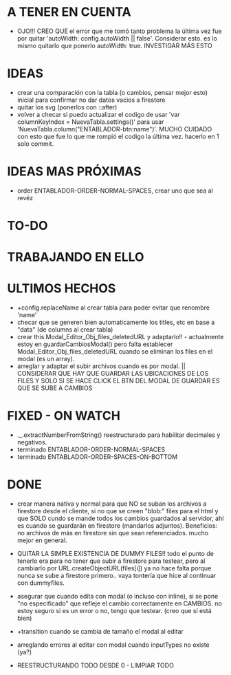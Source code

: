 # A TENER EN CUENTA

- OJO!!! CREO QUE el error que me tomó tanto problema la última vez fue por quitar 'autoWidth: config.autoWidth || false'. Considerar esto. es lo mismo quitarlo que ponerlo autoWidth: true. INVESTIGAR MÁS ESTO

# IDEAS

- crear una comparación con la tabla (o cambios, pensar mejor esto) inicial para confirmar no dar datos vacios a firestore
- quitar los svg (ponerlos con ::after)
- volver a checar si puedo actualizar el codigo de usar 'var columnKeyIndex = NuevaTabla.settings()' para usar 'NuevaTabla.column("ENTABLADOR-btn:name")'. MUCHO CUIDADO con esto que fue lo que me rompió el codigo la última vez. hacerlo en 1 solo commit.

# IDEAS MAS PRÓXIMAS

- order ENTABLADOR-ORDER-NORMAL-SPACES, crear uno que sea al revéz

# TO-DO

# TRABAJANDO EN ELLO

# ULTIMOS HECHOS

- +config.replaceName al crear tabla para poder evitar que renombre 'name'
- checar que se generen bien automaticamente los titles, etc en base a "data" (de columns al crear tabla)
- crear this.Modal_Editor_Obj_files_deletedURL y adaptarlo!! - actualmente estoy en guardarCambiosModal() pero falta establecer Modal_Editor_Obj_files_deletedURL cuando se eliminan los files en el modal (es un array).
- arreglar y adaptar el subir archivos cuando es por modal. || CONSIDERAR QUE HAY QUE GUARDAR LAS UBICACIONES DE LOS FILES Y SOLO SI SE HACE CLICK EL BTN DEL MODAL DE GUARDAR ES QUE SE SUBE A CAMBIOS

# FIXED - ON WATCH

- .\_.extractNumberFromString() reestructurado para habilitar decimales y negativos.
- terminado ENTABLADOR-ORDER-NORMAL-SPACES
- terminado ENTABLADOR-ORDER-SPACES-ON-BOTTOM

# DONE

- crear manera nativa y normal para que NO se suban los archivos a firestore desde el cliente, si no que se creen "blob:" files para el html y que SOLO cundo se mande todos los cambios guardados al servidor, ahí es cuando se guardarán en firestore (mandarlos adjuntos). Beneficios: no archivos de más en firestore sin que sean referenciados. mucho mejor en general.
- QUITAR LA SIMPLE EXISTENCIA DE DUMMY FILES!! todo el punto de tenerlo era para no tener que subir a firestore para testear, pero al cambiarlo por URL.createObjectURL(files[i]) ya no hace falta porque nunca se sube a firestore primero.. vaya tontería que hice al continuar con dummyfiles.

- asegurar que cuando edita con modal (o incluso con inline), si se pone "no especificado" que refleje el cambio correctamente en CAMBIOS. no estoy seguro si es un error o no, tengo que testear. (creo que sí está bien)
- +transition cuando se cambia de tamaño el modal al editar

- arreglando errores al editar con modal cuando inputTypes no existe (ya?)

- REESTRUCTURANDO TODO DESDE 0 - LIMPIAR TODO
